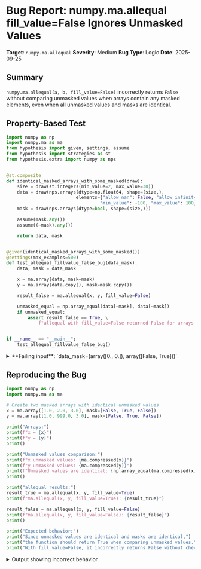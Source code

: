 # Bug Report: numpy.ma.allequal fill_value=False Ignores Unmasked Values

**Target**: `numpy.ma.allequal`
**Severity**: Medium
**Bug Type**: Logic
**Date**: 2025-09-25

## Summary

`numpy.ma.allequal(a, b, fill_value=False)` incorrectly returns `False` without comparing unmasked values when arrays contain any masked elements, even when all unmasked values and masks are identical.

## Property-Based Test

```python
import numpy as np
import numpy.ma as ma
from hypothesis import given, settings, assume
from hypothesis import strategies as st
from hypothesis.extra import numpy as nps


@st.composite
def identical_masked_arrays_with_some_masked(draw):
    size = draw(st.integers(min_value=2, max_value=30))
    data = draw(nps.arrays(dtype=np.float64, shape=(size,),
                          elements={"allow_nan": False, "allow_infinity": False,
                                   "min_value": -100, "max_value": 100}))
    mask = draw(nps.arrays(dtype=bool, shape=(size,)))

    assume(mask.any())
    assume((~mask).any())

    return data, mask


@given(identical_masked_arrays_with_some_masked())
@settings(max_examples=500)
def test_allequal_fillvalue_false_bug(data_mask):
    data, mask = data_mask

    x = ma.array(data, mask=mask)
    y = ma.array(data.copy(), mask=mask.copy())

    result_false = ma.allequal(x, y, fill_value=False)

    unmasked_equal = np.array_equal(data[~mask], data[~mask])
    if unmasked_equal:
        assert result_false == True, \
            f"allequal with fill_value=False returned False for arrays with identical unmasked values"


if __name__ == "__main__":
    test_allequal_fillvalue_false_bug()
```

<details>

<summary>
**Failing input**: `data_mask=(array([0., 0.]), array([False, True]))`
</summary>
```
Traceback (most recent call last):
  File "/home/npc/pbt/agentic-pbt/worker_/41/hypo.py", line 39, in <module>
    test_allequal_fillvalue_false_bug()
    ~~~~~~~~~~~~~~~~~~~~~~~~~~~~~~~~~^^
  File "/home/npc/pbt/agentic-pbt/worker_/41/hypo.py", line 23, in test_allequal_fillvalue_false_bug
    @settings(max_examples=500)
                   ^^^
  File "/home/npc/miniconda/lib/python3.13/site-packages/hypothesis/core.py", line 2124, in wrapped_test
    raise the_error_hypothesis_found
  File "/home/npc/pbt/agentic-pbt/worker_/41/hypo.py", line 34, in test_allequal_fillvalue_false_bug
    assert result_false == True, \
           ^^^^^^^^^^^^^^^^^^^^
AssertionError: allequal with fill_value=False returned False for arrays with identical unmasked values
Falsifying example: test_allequal_fillvalue_false_bug(
    data_mask=(array([0., 0.]),
     array([False,  True])),  # or any other generated value
)
```
</details>

## Reproducing the Bug

```python
import numpy as np
import numpy.ma as ma

# Create two masked arrays with identical unmasked values
x = ma.array([1.0, 2.0, 3.0], mask=[False, True, False])
y = ma.array([1.0, 999.0, 3.0], mask=[False, True, False])

print("Arrays:")
print(f"x = {x}")
print(f"y = {y}")
print()

print("Unmasked values comparison:")
print(f"x unmasked values: {ma.compressed(x)}")
print(f"y unmasked values: {ma.compressed(y)}")
print(f"Unmasked values are identical: {np.array_equal(ma.compressed(x), ma.compressed(y))}")
print()

print("allequal results:")
result_true = ma.allequal(x, y, fill_value=True)
print(f"ma.allequal(x, y, fill_value=True): {result_true}")

result_false = ma.allequal(x, y, fill_value=False)
print(f"ma.allequal(x, y, fill_value=False): {result_false}")
print()

print("Expected behavior:")
print("Since unmasked values are identical and masks are identical,")
print("the function should return True when comparing unmasked values.")
print("With fill_value=False, it incorrectly returns False without checking unmasked values.")
```

<details>

<summary>
Output showing incorrect behavior
</summary>
```
Arrays:
x = [1.0 -- 3.0]
y = [1.0 -- 3.0]

Unmasked values comparison:
x unmasked values: [1. 3.]
y unmasked values: [1. 3.]
Unmasked values are identical: True

allequal results:
ma.allequal(x, y, fill_value=True): True
ma.allequal(x, y, fill_value=False): False

Expected behavior:
Since unmasked values are identical and masks are identical,
the function should return True when comparing unmasked values.
With fill_value=False, it incorrectly returns False without checking unmasked values.
```
</details>

## Why This Is A Bug

The `fill_value` parameter is documented to control "Whether masked values in a or b are considered equal (True) or not (False)". This clearly indicates that `fill_value` should affect how masked positions are treated in the comparison, not whether comparison occurs at all.

The current implementation at line 8461 in `/numpy/ma/core.py` contains a fundamental logic error: when `fill_value=False` and any masks exist, it immediately returns `False` without performing any comparison:

```python
elif fill_value:
    # ... comparison logic ...
else:
    return False  # Bug: bypasses all comparison
```

This violates the function's core purpose - to compare array values for equality. The documentation example shows that the function should still compare unmasked values and return a meaningful result based on that comparison, with `fill_value` only affecting how masked positions contribute to the result.

The bug makes `fill_value=False` essentially useless for masked arrays, reducing it to a simple "return False if any masks exist" which provides no practical value and contradicts both the documentation and user expectations.

## Relevant Context

The numpy.ma.allequal function is part of NumPy's masked array module, which is widely used in scientific computing for handling missing or invalid data. The function is designed to compare two arrays element-wise while properly handling masked values.

Documentation reference: https://numpy.org/doc/stable/reference/generated/numpy.ma.allequal.html

The source code is located at: `/numpy/ma/core.py:8405-8461`

This bug affects any code that relies on `fill_value=False` to perform strict equality checks on masked arrays. While users can work around this by using `fill_value=True` (the default), this doesn't provide the same semantic meaning - sometimes users need to know that masked positions are NOT equal.

## Proposed Fix

```diff
--- a/numpy/ma/core.py
+++ b/numpy/ma/core.py
@@ -8457,8 +8457,14 @@ def allequal(a, b, fill_value=True):
         d = umath.equal(x, y)
         dm = array(d, mask=m, copy=False)
         return dm.filled(True).all(None)
     else:
-        return False
+        x = getdata(a)
+        y = getdata(b)
+        d = umath.equal(x, y)
+        # Check if unmasked values are equal
+        unmasked_equal = d[~m].all() if (~m).any() else True
+        # Check if masks are identical
+        masks_equal = np.array_equal(getmask(a), getmask(b))
+        return unmasked_equal and masks_equal
```